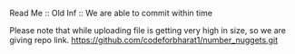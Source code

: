 Read Me :: Old Inf :: We are able to commit within time

Please note that while uploading file is getting very high in size, so we are giving repo link.
https://github.com/codeforbharat1/number_nuggets.git
